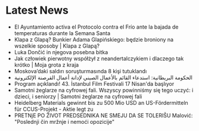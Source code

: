 # Latest News
-  El Ayuntamiento activa el Protocolo contra el Frío ante la bajada de temperaturas durante la Semana Santa
-  Klapa z Glapą? Bunkier Adama Glapińskiego: będzie broniony na wszelkie sposoby | Klapa z Glapą?
-  Luka Dončić in njegova posebna bitka
-  Jak człowiek pierwotny współżył z neandertalczykiem i dlaczego tak krótko | Moja grota z kraja
-  Moskova’daki saldırı soruşturmasında 8 kişi tutuklandı
-  الحكومة البريطانية: استدعاء القائم بالأعمال الصيني لإدانة أعمال القرصنة الإلكترونية
-  Program açıklandı! 43. İstanbul Film Festivali 17 Nisan'da başlıyor
-  Samotni żeglarze na cyfrowej fali. Wszyscy powinniśmy się tego uczyć: i dzieci, i seniorzy | Samotni żeglarze na cyfrowej fali
-  Heidelberg Materials gewinnt bis zu 500 Mio USD an US-Fördermitteln für CCUS-Projekt - Aktie legt zu
-  PRETNjE PO ŽIVOT PREDSEDNIKA NE SMEJU DA SE TOLERIŠU Malović: &quot;Poslednji čin mržnje i nemoći opozicije&quot;
